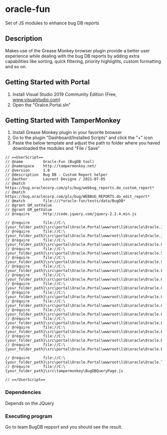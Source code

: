 # oracle-fun
Set of JS modules to enhance bug DB reports 

## Description
Makes use of the Grease Monkey browser plugin provide a better user experience while dealing with the bug DB reports by adding extra capabilities like sorting, quick filtering, priority highlights, custom formatting and so on.

## Getting Started with Portal
1) Install Visual Studio 2019 Community Edition (Free, www.visualstudio.com)
2) Open the "Oralce.Portal.sln"

## Getting Started with TamperMonkey
1) Install Grease Monkey plugin in your favorite browser
2) Go to the plugin "Dashboard/Installed Scripts" and click the "+" icon
3) Paste the below template and adjust the path to folder where you haved downloaded the modules and "File / Save"

```
// ==UserScript== 
// @name         Oracle-Fun (BugDB tool)
// @namespace    http://tampermonkey.net/
// @version      1.0
// @description  Bug DB - Custom Report helper
// @author       Laurent Devigne / 2021-07-05
// @match        https://bug.oraclecorp.com/pls/bug/webbug_reports.do_custom_report*
// @match        https://bug.oraclecorp.com/pls/bug/WEBBUG_REPORTS.do_edit_report*
// @match        file:///*oracle-fun/tests/data/BugDB*
// @grant GM_setValue
// @grant GM_getValue
// @require      http://code.jquery.com/jquery-2.2.4.min.js

// @require      file://C:\{your_folder_path}\src\portal\Oracle.Portal\wwwroot\lib\oracle\Oracle.JQuery.js
// @require      file://C:\{your_folder_path}\src\portal\Oracle.Portal\wwwroot\lib\oracle\Oracle.js
// @require      file://C:\{your_folder_path}\src\portal\Oracle.Portal\wwwroot\lib\oracle\Oracle.Conversion.js
// @require      file://C:\{your_folder_path}\src\portal\Oracle.Portal\wwwroot\lib\oracle\Oracle.Storage.js
// @require      file://C:\{your_folder_path}\src\portal\Oracle.Portal\wwwroot\lib\oracle\Oracle.Settings.js
// @require      file://C:\{your_folder_path}\src\portal\Oracle.Portal\wwwroot\lib\oracle\Oracle.Formating.js
// @require      file://C:\{your_folder_path}\src\portal\Oracle.Portal\wwwroot\lib\oracle\Oracle.HTML.js
// @require      file://C:\{your_folder_path}\src\portal\Oracle.Portal\wwwroot\lib\oracle\Oracle.Controls.js
// @require      file://C:\{your_folder_path}\src\portal\Oracle.Portal\wwwroot\lib\oracle\Oracle.Controls.Themes.js
// @require      file://C:\{your_folder_path}\src\portal\Oracle.Portal\wwwroot\lib\oracle\Oracle.Controls.Grids.js
// @require      file://C:\{your_folder_path}\src\portal\Oracle.Portal\wwwroot\lib\oracle\Oracle.Users.js
// @require      file://C:\{your_folder_path}\src\portal\Oracle.Portal\wwwroot\lib\oracle\Oracle.Users.Data.js
// @require      file://C:\{your_folder_path}\src\portal\Oracle.Portal\wwwroot\lib\oracle\Oracle.BugDB.js
// @require      file://C:\{your_folder_path}\src\portal\Oracle.Portal\wwwroot\lib\oracle\Oracle.BugDB.BugGrid.js
// @require      file://C:\{your_folder_path}\src\portal\Oracle.Portal\wwwroot\lib\oracle\Oracle.BugDB.FilterPanel.js

// @require      file://C:\{your_folder_path}\src\portal\Oracle.Portal\wwwroot\lib\oracle\Oracle.Tampermonkey.js
// @require      file://C:\{your_folder_path}\src\tampermonkey\BugDBQueryPage.js

// ==/UserScript== 
```


### Dependencies
Depends on the JQuery

### Executing program
Go to team BugDB repport and you should see the result.

